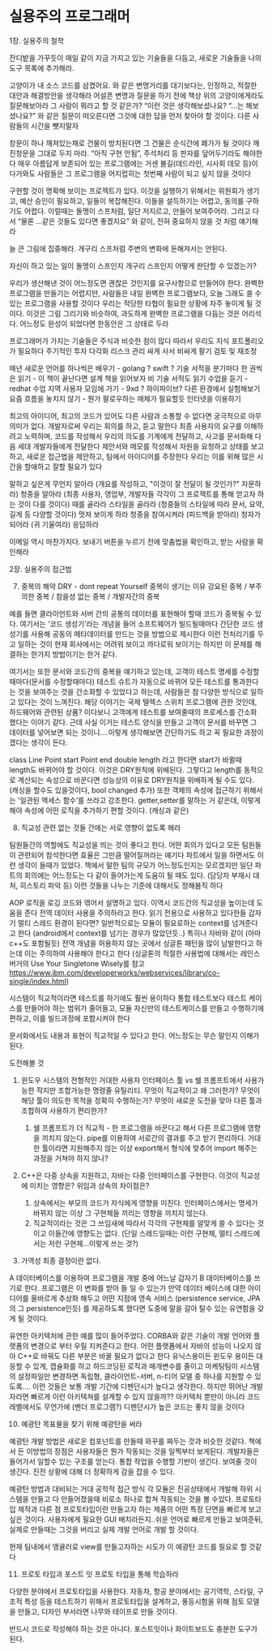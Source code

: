 # 실용주의 프로그래머

1장. 실용주의 철학

잔디밭을 가꾸듯이
매일 같이 지금 가지고 있는 기술들을 다듬고, 새로운 기술들을 나의 도구 목록에 추가해라.

고양이가 내 소스 코드를 삼켰어요.
와 같은 변명거리를 대기보다는,
인정하고, 적절한 대안과 해결방안을 생각해라
어설픈 변명과 질문을 하기 전에 책상 위의 고양이에게라도 질문해보아라
그 사람이 뭐라고 할 것 같은가? “이런 것은 생각해보셨나요? “...는 해보셨나요?” 와 같은 질문이 떠오른다면
그것에 대한 답을 먼저 찾아야 할 것이다. 다른 사람들의 시간을 뺏지말자

창문이 하나 깨져있는채로 건물이 방치된다면 그 건물은 순식간에 폐가가 될 것이다
깨진창문을 그대로 두지 마라. “아직 구현 안됨”, 주석처리 등 판자를 덮어두기라도 해야한다
매우 아름답게 보존되어 있는 프로그램에는 거센 불길(데드라인, 시사회 데모 등)이 다가와도 사람들은 그 프로그램을 어지럽히는 첫번째 사람이 되고 싶지 않을 것이다

구현할 것이 명확해 보이는 프로젝트가 있다.
이것을 실행하기 위해서는 위원회가 생기고, 예산 승인이 필요하고, 일들이 복잡해진다.
이들을 설득하기는 어렵고, 동의를 구하기도 어렵다.
이럴때는 돌멩이 스프처럼, 일단 저지르고, 만들어 보여주어라.
그리고 다서 “물론 ...같은 것들도 있다면 좋겠지요” 와 같이, 전혀 중요하지 않을 것 처럼 얘기해라

늘 큰 그림에 집중해라. 개구리 스프처럼 주변의 변화에 둔해져서는 안된다.

자신이 하고 있는 일이 돌멩이 스프인지 개구리 스프인지 어떻게 판단할 수 있겠는가?

우리가 생산해낸 것이 어느정도면 괜찮은 것인지를 요구사항으로 만들어야 한다.
완벽한 프로그램을 만들기는 어렵지만, 사람들은 내일 완벽한 프로그램보다, 오늘 그래도 쓸 수 있는 프로그램을 사용할 것이다
우리는 적당한 타협이 필요한 상황에 자주 놓이게 될 것이다.
이것은 그림 그리기와 비슷하여, 과도하게 완벽한 프로그램을 다듬는 것은 어리석다.
어느정도 완성이 되었다면 한동안은 그 상태로 두라

프로그래머가 가지는 기술들은 주식과 비슷한 점이 많다
따라서 우리도 지식 포트폴리오가 필요하다
주기적인 투자
다각화
리스크 관리
싸게 사서 비싸게 팔기
검토 및 재조정

매년 새로운 언어를 하나씩은 배우기    - golang ? swift ?
기술 서적을 분기마다 한 권씩은 읽기    - 이 책이 끝난다면 설계 책을 읽어보자
비 기술 서적도 읽기
수업을 듣기                                    - redhat  수업
지역 사용자 모임에 가기                    - 9xd ? 하이파이브?
다른 환경에서 실험해보기
요즘 흐름을 놓치지 않기                - 뭔가 팔로우하는 매체가 필요할듯
인터넷을 이용하기

최고의 아이디어, 최고의 코드가 있어도 다른 사람과 소통할 수 없다면 궁극적으로 아무 의미가 없다.
개발자로써 우리는 회의를 하고, 듣고 말한다
최종 사용자의 요구를 이해하려고 노력하며, 코드를 작성해서 우리의 의도를 기계에게 전달하고, 사고를 문서화해 다음 세대 개발자들에게 전달한다
제안서와 메모를 작성해서 자원을 요청하고 상태를 보고하고, 새로운 접근법을 제안하고, 팀에서 아이디어를 주장한다
우리는 이를 위해 많은 시간을 할애하고 잘할 필요가 있다

말하고 싶은게 무언지 알아라 (개요를 작성하고, "이것이 잘 전달이 될 것인가?" 자문하라)
청중을 알아라 (최종 사용자, 영업부, 개발자들 각각이 그 프로젝트를 통해 얻고자 하는 것이 다를 것이다)
때를 골라라
스타일을 골라라 (청중들의 스타일에 따라 문서, 요약, 길게 등 다양할 것이다)
멋져 보이게 하라
청중을 참여시켜라 (피드백을 받아라)
청자가 되어라 (귀 기울여라)
응답하라

이메일 역시 마찬가지다.
보내기 버튼을 누르기 전에 맞춤법을 확인하고, 받는 사람을 확인해라

2장. 실용주의 접근법

7. 중복의 해악
DRY - dont repeat Yourself
중복이 생기는 이유
강요된 중복 / 부주의한 중복 / 참을성 없는 중복 / 개발자간의 중복

예를 들면 클라이언트와 서버 간의 공통의 데이터를 표현해야 할때 코드가 중복될 수 있다.
여기서는 ‘코드 생성기’라는 개념을 들어 소프트웨어가 빌드될때마다 간단한 코드 생성기를 사용해 공동의 메타데이터를 만드는 것을 방법으로 제시한다
이런 전처리기를 두고 일하는 것이 현재 회사에서는 어려워 보이고 까다로워 보이기는 하지만
이 문제를 해결하는 한가지 방법이기는 한거 같다.

여기서는 또한 문서와 코드간의 중복을 얘기하고 있는데, 고객이 테스트 명세를 수정할때마다(문서를 수정할때마다) 테스트 슈트가 자동으로 바뀌어 모든 테스트를 통과한다는 것을 보여주는 것을 간소화할 수 있었다고 하는데, 사람들은 참 다양한 방식으로 일하고 있다는 것이 느껴진다.
해당 이야기는 국제 텔렉스 스위치 프로그램에 관한 것인데, 하드웨어와 관련된 상품? 이다보니 고객에게 테스트를 보여줄때의 프로세스를 간소화 했다는 이야기 같다. 근데 사실 이거는 테스트 양식을 만들고 고객이 문서를 바꾸면 그 데이터를 넣어보면 되는 것이니....이렇게 생각해보면 간단하기도 하고 꼭 필요한 과정이겠다는 생각이 든다.

 class Line
Point start
Point end
double length
라고 한다면 start가 바뀔때 length도 바뀌어야 할 것이다. 이것은 DRY원칙에 위배된다.
그렇다고 length를 동적으로 계산되는 속성으로 바꾼다면 성능상의 이유로 DRY원칙을 위배하게 될 수도 있다. (캐싱을 할수도 있을것이다, bool changed 추가)
또한 객체의 속성에 접근하기 위해서는 '일관된 엑세스 함수’를 쓰라고 강조한다. getter,setter를 말하는 거 같은데, 이렇게 해야 속성에 어떤 로직을 추가하기 편할 것이다. (캐싱과 같은)

8. 직교성
관련 없는 것들 간에는 서로 영향이 없도록 해라

팀원들간의 역할에도 직교성을 띄는 것이 좋다고 한다.
어떤 회의가 있다고 모든 팀원들이 관련되어 참석한다면 효율은 그만큼 떨어질꺼라는 얘기다
파트에서 일을 하면서도 이런 생각이 들때가 있었다. 책에서 말한 팀의 규모가 어느정도인지는 모르겠지만
일단 파트의 회의에는 어느정도는 다 같이 들어가는게 도움이 될 때도 있다. (담당자 부재시 대처, 히스토리 파악 등)
이런 것들을 나누는 기준에 대해서도 정해봄직 하다

AOP 로직을 로깅 코드와 엮어서 설명하고 있다. 이역시 코드간의 직교성을 높이는데 도움을 준다
전역 데이터 사용을 주의하라고 한다. 읽기 전용으로 사용하고 있다한들 갑자기 멀티 스레드 환경이 된다면?
일반적으로는 모듈이 필요로하는 context를 넘겨준다고 한다 (android에서 context를 넘기는 경우가 많았던듯..)
특히나 자바와 같이 (아마 c++도 포함될듯) 전역 개념을 허용하지 않는 곳에서 싱글톤 패턴을 많이 남발한다고 하는데
이는 주의하여 사용해야 한다고 한다
(싱글톤의 적절한 사용법에 대해서는 레인스버거의 Use Your Singletone Wisely를 참고
https://www.ibm.com/developerworks/webservices/library/co-single/index.html)

시스템이 직교적이라면 테스트를 하기에도 훨씬 용이하다
통합 테스트보다 테스트 케이스를 만들어야 하는 범위가 줄어들고, 모듈 자신만의 테스트케이스를 만들고 수행하기에 편하고, 이를 빌드과정에 포함시켜야 한다

문서화에서도 내용과 표현이 직교적일 수 있다고 한다. 어느정도는 무슨 말인지 이해가 된다.

도전해볼 것
1. 윈도우 시스템의 전형적인 거대한 사용자 인터페이스 툴 vs 쉘 프롬프트에서 사용가능한 작지만 조합가능한 명령줄 유틸리티. 무엇이 직교적이고 왜 그러한가? 무엇이 해당 툴이 의도한 목적을 정확히 수행하는가? 무엇이 새로운 도전을 맞아 다른 툴과 조합하여 사용하기 편리한가?
    1. 쉘 프롬프트가 더 직교적 - 한 프로그램을 바꾼다고 해서 다른 프로그램에 영향을 끼치지 않는다. pipe를 이용하여 서로간의 결과를 주고 받기 편리하다. 거대한 툴이라면 지원해주지 않는 이상 export해서 형식에 맞추어 import 해주는 과정을 거쳐야 하지 않나?
2. C++은 다중 상속을 지원하고, 자바는 다중 인터페이스를 구현한다. 이것이 직교성에 미치는 영향은? 위임과 상속의 차이점은?
    1. 상속에서는 부모의 코드가 자식에게 영향을 미친다. 인터페이스에서는 명세가 바뀌지 않는 이상 그 구현체들 끼리는 영향을 끼치지 않는다.
    2. 직교적이라는 것은 그 쓰임새에 따라서 각각의 구현체를 알맞게 쓸 수 있다는 것이고 이들간에 영향도는 없다. (단일 스레드일때는 이런 구현체, 멀티 스레드에서는 저런 구현체...이렇게 쓰는 것?)


9. 가역성
최종 결정이란 없다.

A 데이터베이스를 이용하여 프로그램을 개발 중에 어느날 갑자기 B 데이터베이스를 쓰기로 한다. 프로그램은 이 변화를 받아 들 일 수 있는가
만약 데이터 베이스에 대한 아이디어를 올바르게 추상화 해두고 어떤 지점에 영속 서비스 (persistence service, JPA의 그 persistence인듯) 를 제공하도록 했다면 도중에 말을 갈아 탈수 있는 유연함을 갖게 될 것이다.

유연한 아키텍처에 관한 예를 많이 들어주었다.
CORBA와 같은 기술이 개발 언어와 플랫폼의 변경으로 부터 우릴 지켜준다고 한다.
어떤 플랫폼에서 자바의 성능이 나오지 않아 C++로 바꿔도 다른 부분은 바꿀 필요가 없다고 한다
유닉스용이든 윈도우 용이든 대응할 수 있게, 캡슐화를 하고 하드코딩된 로직과 매개변수를 줄이고
마케팅팀이 시스템의 설정파일만 변경하면 독립형, 클라이언트-서버, n-티어 모델 중 하나를 지원할 수 있도록....
이런 것들은 보통 개발 기간에 디펜던시가 높다고 생각한다. 하지만 뛰어난 개발자라면 빠르게 이런 아키텍쳐를 설계할 수 있지 않을까??
아키텍처 뿐만이 아니라 코드 레벨에서도 무언가에 (벤더 프로그램?) 디펜던시가 높은 코드는 좋지 않을 것이다

10. 예광탄
목표물을 찾기 위해 예광탄을 써라

예광탄 개발 방법은 새로운 컴포넌트를 만들때 와꾸를 짜두는 것과 비슷한 것같다.
책에서 든 이방법의 장점은
사용자들은 뭔가 작동되는 것을 일찍부터 보게된다.
개발자들은 들어가서 일할수 있는 구조를 얻는다.
통합 작업을 수행할 기반이 생긴다.
보여줄 것이 생긴다.
진전 상황에 대해 더 정확하게 감을 잡을 수 있다.

예광탄 방법과 대비되는 거대 공학적 접근 방식
각 모듈은 진공상태에서 개발해 하위 시스템을 만들고 다 만들어졌을때 비로소 하나로 합쳐 작동되는 것을 볼 수있다.
프로토타입 제작과 다른 점 
프로토타입이란 만들고자 하는 제품의 어떤 특정 단면을 빠르게 보고 싶은 것이다.
사용자에게 필요한 GUI 배치라든지..쉬운 언어로 빠르게 만들고 보여준뒤, 실제로 만들때는 그것을 버리고 실제 개발 언어로 개발 할 것이다.

현재 팀내에서 앵귤러로 view를 만들고자하는 시도가 이 예광탄 코드를 필요로 할 것같다

11. 프로토 타입과 포스트 잇
프로토 타입을 통해 학습하라

다양한 분야에서 프로토타입을 사용한다.
자동차, 항공 분야에서는 공기역학, 스타일, 구조적 특성 등을 테스트하기 위해서 프로토타입을 설계하고, 풍등시험을 위해 점토 모델을 만들고, 디자인 부서라면 나무와 테이프로 만들 것이다.

반드시 코드로 작성해야 하는 것은 아니다. 포스트잇이나 화이트보드도 충분한 도구가 된다.



